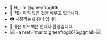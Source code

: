 - 👋 Hi, I’m @greenfrog616
- 🥸 저는 아직 많은 것을 배우고 있습니다.
- 📷 사진찍는게 취미 입니다.
- 🐸 좋은 피드백은 언제나 환영입니다.
- <a href="https://www.instagram.com/j_xwjx616"><img src="https://img.shields.io/badge/Instagram-%23E4405F.svg?style=for-the-badge&logo=Instagram&logoColor=white&link=https://www.instagram.com/j_xwjx616"/></a>
<a href="mailto:greenfrog0616@gmail><img src="https://img.shields.io/badge/Gmail-D14836?style=for-the-badge&logo=gmail&logoColor=white&link=mailto:greenfrog0616@gmail.com"/></a>
<!---
greenfrog616/greenfrog616 is a ✨ special ✨ repository because its `README.md` (this file) appears on your GitHub profile.
You can click the Preview link to take a look at your changes.
--->
